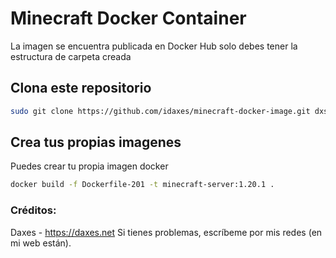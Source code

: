 # Minecraft Docker Container
La imagen se encuentra publicada en Docker Hub solo debes tener la estructura de carpeta creada

## Clona este repositorio

```bash
sudo git clone https://github.com/idaxes/minecraft-docker-image.git dxscraft
```

## Crea tus propias imagenes

Puedes crear tu propia imagen docker

```bash
docker build -f Dockerfile-201 -t minecraft-server:1.20.1 .
```

### Créditos:

Daxes - https://daxes.net
Si tienes problemas, escríbeme por mis redes (en mi web están).



